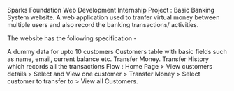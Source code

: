 Sparks Foundation Web Development Internship Project : Basic Banking System website. A web application used to tranfer virtual money between multiple users and also record the banking transactions/ activities.

The website has the following specification -

A dummy data for upto 10 customers
Customers table with basic fields such as name, email, current balance etc.
Transfer Money.
Transfer History which records all the transactions
Flow : Home Page > View customers details > Select and View one customer > Transfer Money > Select customer to transfer to > View all Customers.
